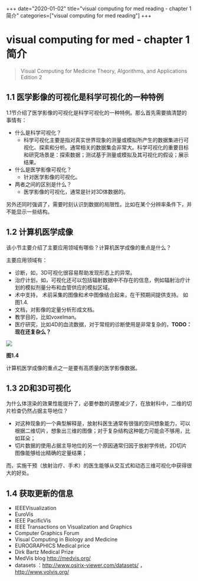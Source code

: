 +++
date="2020-01-02" 
title="visual computing for med reading - chapter 1 简介"
categories=["visual computing for med reading"] 
+++

# visual computing for med - chapter 1 简介

> Visual Computing for Medicine Theory, Algorithms, and Applications Edition 2

## 1.1 医学影像的可视化是科学可视化的一种特例

1.1节介绍了医学影像的可视化是科学可视化的一种特例。那么首先需要搞清楚的事情有：

- 什么是科学可视化？
  - 科学可视化主要是指对真实世界现象的测量或模拟所产生的数据集进行可视化、探索和分析。通常相关的数据集会非常大。科学可视化的重要目标和研究场景是：探索数据；测试基于测量或模拟及其可视化的假设；展示结果。
- 什么是医学影像可视化？
  - 针对医学影像的可视化。
- 两者之间的区别是什么？
  - 医学影像的可视化，通常是针对3D体数据的。

另外还同时强调了，需要时刻认识到数据的局限性。比如在某个分辨率条件下，并不能显示一些结构。

## 1.2 计算机医学成像

该小节主要介绍了主要应用领域有哪些？计算机医学成像的重点是什么？

主要应用领域有：

- 诊断，如，3D可视化很容易帮助发现形态上的异常。
- 治疗计划，如，可视化还可以包括辐射数据中不存在的信息，例如辐射治疗计划的模拟剂量分布和血管供应的模拟区域。
- 术中支持， 术前采集的图像和术中图像结合起来，在干预期间提供支持。 如图1.4.
- 文档，对影像的定量分析形成文档。
- 教学目的，比如voxelman。
- 医疗研究，比如4D的血流数据，对于常规的诊断使用是非常复杂的，**TODO：现在还复杂么？**

![](/image/visual_computing_for_med_fig1_4.png)

**图1.4**

计算机医学成像的重点之一是要有高质量的医学影像数据。

## 1.3 2D和3D可视化

为什么体渲染的效果性能提升了，必要参数的调整减少了，在放射科中，二维的切片检查仍然占据主导地位？

- 对这种现象的一个典型解释是，放射科医生通常有很强的空间想象能力，可以根据二维切片，想象出三维的图像；对于复杂结构这种能力可能会不够用，比如耳朵；
- 切片数据的使用占据主导地位的另一个原因通常归因于放射学传统，2D切片图像能够给出精确的定量结果；

而，实施干预（放射治疗、手术）的医生能够从交互式和动态三维可视化中获得很大的好处。

## 1.4 获取更新的信息

- IEEEVisualization
- EuroVis
- IEEE PacificVis
- IEEE Transactions on Visualization and Graphics
- Computer Graphics Forum
- Visual Computing in Biology and Medicine  
- EUROGRAPHICS Medical price  
- Dirk Bartz Medical Prize  
- MedVis blog  http://medvis.org/  
- datasets ：http://www.osirix-viewer.com/datasets/  ，http://www.volvis.org/  







